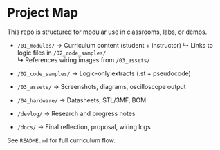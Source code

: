 # Project Map

This repo is structured for modular use in classrooms, labs, or demos.

- `/01_modules/` → Curriculum content (student + instructor)
  ↳ Links to logic files in `/02_code_samples/`  
  ↳ References wiring images from `/03_assets/`

- `/02_code_samples/` → Logic-only extracts (.st + pseudocode)  
- `/03_assets/` → Screenshots, diagrams, oscilloscope output  
- `/04_hardware/` → Datasheets, STL/3MF, BOM  
- `/devlog/` → Research and progress notes  
- `/docs/` → Final reflection, proposal, wiring logs

See `README.md` for full curriculum flow.
